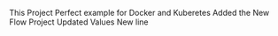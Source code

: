 This Project Perfect example for Docker and Kuberetes
Added the New Flow Project
Updated Values
New line
